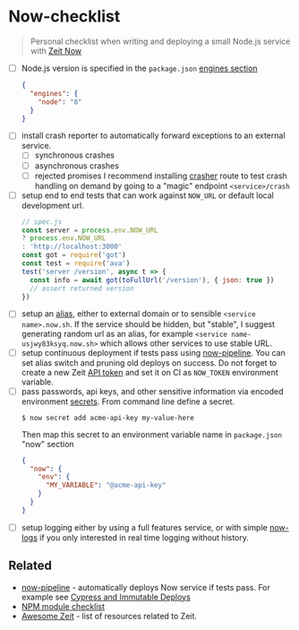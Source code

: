 # Now-checklist

> Personal checklist when writing and deploying a small 
> Node.js service with [Zeit Now](https://zeit.co/now)

* [ ] Node.js version is specified in the `package.json` [engines section][engines]
    ```json
    {
      "engines": {
        "node": "8"
      }
    }
    ```
* [ ] install crash reporter to automatically forward exceptions to an external service.
  - [ ] synchronous crashes
  - [ ] asynchronous crashes
  - [ ] rejected promises
  I recommend installing [crasher][crasher] route to test crash handling on demand by going
  to a "magic" endpoint `<service>/crash`
* [ ] setup end to end tests that can work against `NOW_URL` or default local development url.
    ```js
    // spec.js
    const server = process.env.NOW_URL
    ? process.env.NOW_URL
    : 'http://localhost:3000'
    const got = require('got')
    const test = require('ava')
    test('server /version', async t => {
      const info = await got(toFullUrl('/version'), { json: true })
      // assert returned version
    })
    ```
* [ ] setup an [alias][alias], either to external domain or to sensible `<service name>.now.sh`.
  If the service should be hidden, but "stable", I suggest generating random url as an alias,
  for example `<service name-usjwy83ksyq.now.sh>` which allows other services to use stable URL.
* [ ] setup continuous deployment if tests pass using [now-pipeline][now-pipeline].
  You can set alias switch and pruning old deploys on success. Do not forget to create a new
  Zeit [API token][api token] and set it on CI as `NOW_TOKEN` environment variable.
* [ ] pass passwords, api keys, and other sensitive information via encoded environment
  [secrets][env-and-secrets]. From command line define a secret.
    ```
    $ now secret add acme-api-key my-value-here
    ```
  Then map this secret to an environment variable name in `package.json` "now" section
    ```json
    {
      "now": {
        "env": {
          "MY_VARIABLE": "@acme-api-key"
        }
      }
    }
    ```
* [ ] setup logging either by using a full features service, or with simple [now-logs][now-logs]
  if you only interested in real time logging without history.

## Related

* [now-pipeline][now-pipeline] - automatically deploys Now service if tests pass. 
  For example see [Cypress and Immutable Deploys][immutable deploys]
* [NPM module checklist](https://github.com/bahmutov/npm-module-checklist)
* [Awesome Zeit](https://github.com/zeit/awesome-zeit) - list of resources 
  related to Zeit.

[now-pipeline]: https://github.com/bahmutov/now-pipeline
[immutable deploys]: https://www.cypress.io/blog/2017/05/30/cypress-and-immutable-deploys/
[engines]: https://docs.npmjs.com/files/package.json#engines
[crasher]: https://github.com/bahmutov/crasher
[alias]: https://zeit.co/docs/features/aliases
[api token]: https://zeit.co/account/tokens
[env-and-secrets]: https://zeit.co/docs/features/env-and-secrets
[now-logs]: https://github.com/berzniz/now-logs#readme
